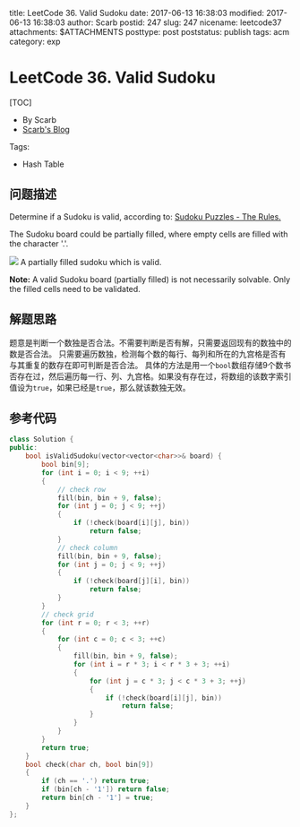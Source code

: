 title: LeetCode 36. Valid Sudoku
date: 2017-06-13 16:38:03
modified: 2017-06-13 16:38:03
author: Scarb
postid: 247
slug: 247
nicename: leetcode37
attachments: $ATTACHMENTS
posttype: post
poststatus: publish
tags: acm
category: exp

# LeetCode 36. Valid Sudoku
[TOC]

- By Scarb
- [Scarb's Blog](http://47.106.131.90/blog)


Tags:

- Hash Table


## 问题描述

Determine if a Sudoku is valid, according to: [Sudoku Puzzles - The Rules.](http://sudoku.com.au/TheRules.aspx)

The Sudoku board could be partially filled, where empty cells are filled with the character '.'.

![](https://upload.wikimedia.org/wikipedia/commons/thumb/f/ff/Sudoku-by-L2G-20050714.svg/250px-Sudoku-by-L2G-20050714.svg.png)
A partially filled sudoku which is valid.

**Note:**
A valid Sudoku board (partially filled) is not necessarily solvable. Only the filled cells need to be validated.

## 解题思路
题意是判断一个数独是否合法。不需要判断是否有解，只需要返回现有的数独中的数是否合法。
只需要遍历数独，检测每个数的每行、每列和所在的九宫格是否有与其重复的数存在即可判断是否合法。
具体的方法是用一个`bool`数组存储9个数书否存在过，然后遍历每一行、列、九宫格。如果没有存在过，将数组的该数字索引值设为`true`，如果已经是`true`，那么就该数独无效。

## 参考代码
```C++
class Solution {
public:
	bool isValidSudoku(vector<vector<char>>& board) {
		bool bin[9];
		for (int i = 0; i < 9; ++i)
		{
			// check row
			fill(bin, bin + 9, false);
			for (int j = 0; j < 9; ++j)
			{
				if (!check(board[i][j], bin))
					return false;
			}
			// check column
			fill(bin, bin + 9, false);
			for (int j = 0; j < 9; ++j)
			{
				if (!check(board[j][i], bin))
					return false;
			}
		}
		// check grid
		for (int r = 0; r < 3; ++r)
		{
			for (int c = 0; c < 3; ++c)
			{
				fill(bin, bin + 9, false);
				for (int i = r * 3; i < r * 3 + 3; ++i)
				{
					for (int j = c * 3; j < c * 3 + 3; ++j)
					{
						if (!check(board[i][j], bin))
							return false;
					}
				}
			}
		}
		return true;
	}
	bool check(char ch, bool bin[9])
	{
		if (ch == '.') return true;
		if (bin[ch - '1']) return false;
		return bin[ch - '1'] = true;
	}
};
```